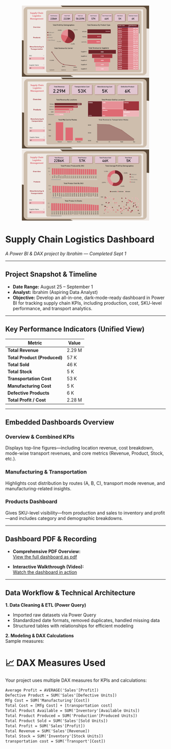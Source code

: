 <!-- Visual Header – Combined Dashboards Showcase -->
<p align="center">
  <img src="https://github.com/ibrahim22-11/Supply-Chain-Logistics-/blob/main/Overview.png?raw=true" alt="Supply Chain Dashboard Overview" width="400" />
  <img src="https://github.com/ibrahim22-11/Supply-Chain-Logistics-/blob/main/Mfg%20and%20Transportation%20Dashboard.png?raw=true" alt="Manufacturing and Transportation Dashboard" width="400" />
  <img src="https://github.com/ibrahim22-11/Supply-Chain-Logistics-/blob/main/Products%20Dashboard.png?raw=true" alt="Products Dashboard" width="400" />
</p>

# **Supply Chain Logistics Dashboard**  
_A Power BI & DAX project by Ibrahim — Completed Sept 1_

---

##  Project Snapshot & Timeline  
- **Date Range:** August 25 – September 1  
- **Analyst:** Ibrahim (Aspiring Data Analyst)  
- **Objective:** Develop an all-in-one, dark-mode-ready dashboard in Power BI for tracking supply chain KPIs, including production, cost, SKU-level performance, and transport analytics.

---

##  Key Performance Indicators (Unified View)

| Metric                  | Value     |
|-------------------------|-----------|
| **Total Revenue**        | 2.29 M    |
| **Total Product (Produced)** | 57 K      |
| **Total Sold**           | 46 K      |
| **Total Stock**          | 5 K       |
| **Transportation Cost**  | 53 K      |
| **Manufacturing Cost**   | 5 K       |
| **Defective Products**   | 6 K       |
| **Total Profit / Cost**  | 2.28 M    |

---

##  Embedded Dashboards Overview

### Overview & Combined KPIs
Displays top-line figures—including location revenue, cost breakdown, mode-wise transport revenues, and core metrics (Revenue, Product, Stock, etc.).

### Manufacturing & Transportation
Highlights cost distribution by routes (A, B, C), transport mode revenue, and manufacturing-related insights.

### Products Dashboard
Gives SKU-level visibility—from production and sales to inventory and profit—and includes category and demographic breakdowns.

---

##  Dashboard PDF & Recording

- **Comprehensive PDF Overview:**  
  [View the full dashboard as pdf]((https://github.com/ibrahim22-11/Supply-Chain-Logistics-/blob/main/dashboards%20supply%20chain.pdf?raw=true))

- **Interactive Walkthrough (Video):**  
  [Watch the dashboard in action]((https://github.com/ibrahim22-11/Supply-Chain-Logistics-/blob/main/supplychain%20Recording%20.mp4?raw=true))

---

##  Data Workflow & Technical Architecture

**1. Data Cleaning & ETL (Power Query)**  
- Imported raw datasets via Power Query  
- Standardized date formats, removed duplicates, handled missing data  
- Structured tables with relationships for efficient modeling

**2. Modeling & DAX Calculations**  
Sample measures:
# 📈 DAX Measures Used

Your project uses multiple DAX measures for KPIs and calculations:

```dax
Average Profit = AVERAGE('Sales'[Profit])
Defective Product = SUM('Sales'[Defective Units])
Mfg Cost = SUM('Manufacturing'[Cost])
Total Cost = [Mfg Cost] + [transportation cost]
Total Product Available = SUM('Inventory'[Available Units])
Total Product Produced = SUM('Production'[Produced Units])
Total Product Sold = SUM('Sales'[Sold Units])
Total Profit = SUM('Sales'[Profit])
Total Revenue = SUM('Sales'[Revenue])
Total Stock = SUM('Inventory'[Stock Units])
transportation cost = SUM('Transport'[Cost])
